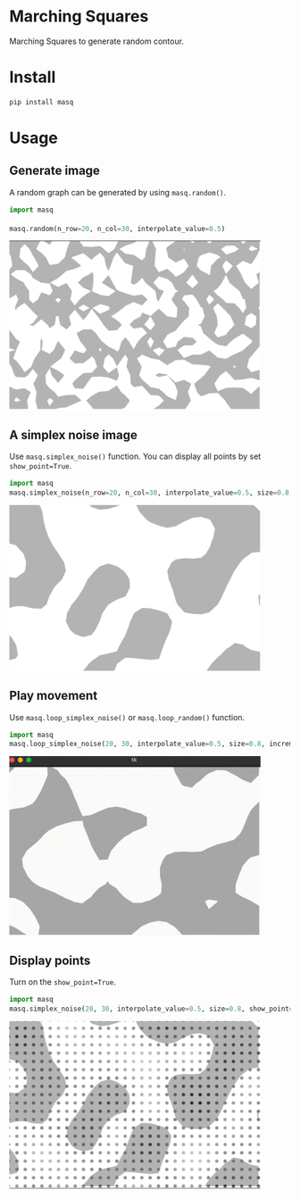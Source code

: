 # Marching Squares

Marching Squares to generate random contour.

# Install

```python
pip install masq
```

# Usage

## Generate image

A random graph can be generated by using `masq.random()`.

```python
import masq

masq.random(n_row=20, n_col=30, interpolate_value=0.5)
```

<img src="https://raw.githubusercontent.com/MorvanZhou/marchingSquares/master/demo/random.png" alt="drawing" width="450"/>


## A simplex noise image

Use `masq.simplex_noise()` function. You can display all points by set `show_point=True`.

```python
import masq
masq.simplex_noise(n_row=20, n_col=30, interpolate_value=0.5, size=0.8, show_point=False)
```

<img src="https://raw.githubusercontent.com/MorvanZhou/marchingSquares/master/demo/simplex.png" alt="drawing" width="450"/>

## Play movement

Use `masq.loop_simplex_noise()` or `masq.loop_random()` function.

```python
import masq
masq.loop_simplex_noise(20, 30, interpolate_value=0.5, size=0.8, increment=0.01)
```

<img src="https://raw.githubusercontent.com/MorvanZhou/marchingSquares/master/demo/simplex.gif" alt="drawing" width="450"/>


## Display points

Turn on the `show_point=True`.

```python
import masq
masq.simplex_noise(20, 30, interpolate_value=0.5, size=0.8, show_point=True)
```

<img src="https://raw.githubusercontent.com/MorvanZhou/marchingSquares/master/demo/simplex_dot.png" alt="drawing" width="450"/>
